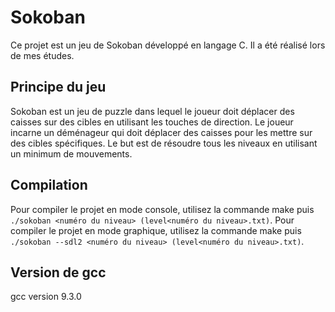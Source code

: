 # Sokoban

Ce projet est un jeu de Sokoban développé en langage C. Il a été réalisé lors de mes études.

## Principe du jeu

Sokoban est un jeu de puzzle dans lequel le joueur doit déplacer des caisses sur des cibles en utilisant les touches de direction. Le joueur incarne un déménageur qui doit déplacer des caisses pour les mettre sur des cibles spécifiques. Le but est de résoudre tous les niveaux en utilisant un minimum de mouvements.

## Compilation

Pour compiler le projet en mode console, utilisez la commande make puis `./sokoban <numéro du niveau> (level<numéro du niveau>.txt)`.
Pour compiler le projet en mode graphique, utilisez la commande make puis `./sokoban --sdl2 <numéro du niveau> (level<numéro du niveau>.txt)`.

## Version de gcc

gcc version 9.3.0

